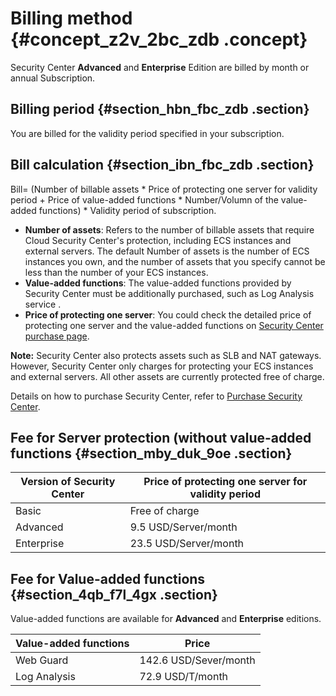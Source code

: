 # Billing method {#concept_z2v_2bc_zdb .concept}

Security Center **Advanced** and **Enterprise** Edition are billed by month or annual Subscription.

## Billing period {#section_hbn_fbc_zdb .section}

You are billed for the validity period specified in your subscription.

## Bill calculation {#section_ibn_fbc_zdb .section}

Bill= \(Number of billable assets \* Price of protecting one server for validity period + Price of value-added functions \* Number/Volumn of the value-added functions\) \* Validity period of subscription.

-   **Number of assets**: Refers to the number of billable assets that require Cloud Security Center's protection, including ECS instances and external servers. The default Number of assets is the number of ECS instances you own, and the number of assets that you specify cannot be less than the number of your ECS instances.
-   **Value-added functions**: The value-added functions provided by Security Center must be additionally purchased, such as Log Analysis service .
-   **Price of protecting one server**: You could check the detailed price of protecting one server and the value-added functions on [Security Center purchase page](https://common-buy-intl.aliyun.com/?spm=a3c0i.intl-en-product-TDS.0.0.47de69c8zc2xog&commodityCode=sas_intl#/buy).

**Note:** Security Center also protects assets such as SLB and NAT gateways. However, Security Center only charges for protecting your ECS instances and external servers. All other assets are currently protected free of charge.

Details on how to purchase Security Center, refer to [Purchase Security Center](https://www.alibabacloud.com/help/doc-detail/42308.htm).

## Fee for Server protection \(without value-added functions {#section_mby_duk_9oe .section}

|Version of Security Center|Price of protecting one server for validity period|
|--------------------------|--------------------------------------------------|
|Basic|Free of charge|
|Advanced|9.5 USD/Server/month|
|Enterprise|23.5 USD/Server/month|

## Fee for Value-added functions {#section_4qb_f7l_4gx .section}

Value-added functions are available for **Advanced** and **Enterprise** editions.

|Value-added functions|Price|
|---------------------|-----|
|Web Guard|142.6 USD/Sever/month|
|Log Analysis|72.9 USD/T/month|

